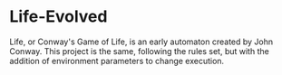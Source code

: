 # Life-Evolved
Life, or Conway's Game of Life, is an early automaton created by John Conway. This project is the same, following the rules set, but with the addition of environment parameters to change execution.
